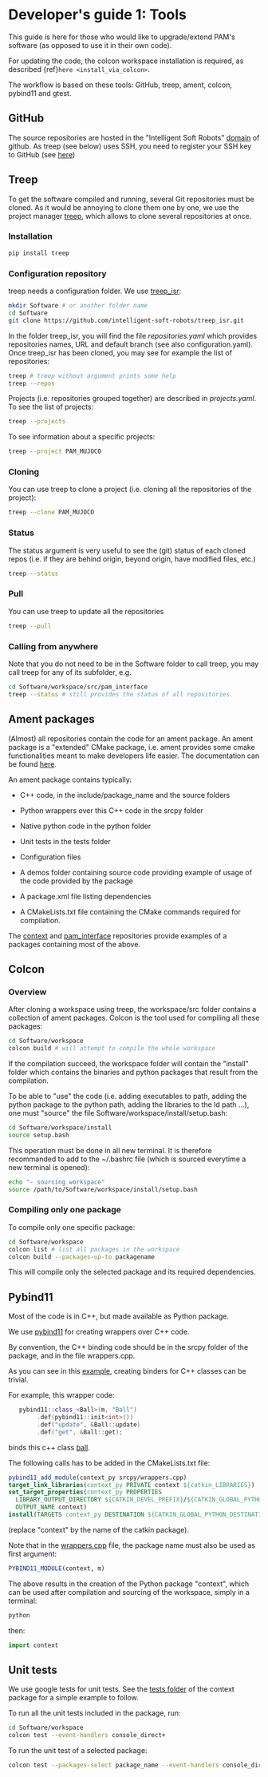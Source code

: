# Developer's guide 1: Tools

This guide is here for those who would like to upgrade/extend PAM's software (as opposed to use it in their own code).

For updating the code, the colcon workspace installation is required, as described {ref}`here <install_via_colcon>`.

The workflow is based on these tools: GitHub, treep, ament, colcon, pybind11 and gtest.

## GitHub

The source repositories are hosted in the "Intelligent Soft Robots" [domain](https://github.com/intelligent-soft-robots) of github.
As treep (see below) uses SSH, you need to register your SSH key to GitHub (see [here](https://docs.github.com/en/github/authenticating-to-github/adding-a-new-ssh-key-to-your-github-account))

## Treep

To get the software compiled and running, several Git repositories must be cloned.
As it would be annoying to clone them one by one, we use the project manager [treep](https://pypi.org/project/treep/), which allows to clone several repositories at once.

### Installation

```bash
pip install treep
```

### Configuration repository

treep needs a configuration folder. We use [treep_isr](https://github.com/intelligent-soft-robots/treep_isr.git):

```bash
mkdir Software # or another folder name
cd Software
git clone https://github.com/intelligent-soft-robots/treep_isr.git
```

In the folder treep_isr, you will find the file *repositories.yaml* which provides repositories names, URL and default branch (see also configuration.yaml). Once treep_isr has been cloned, you may see for example the list of repositories:

```bash
treep # treep without argument prints some help
treep --repos
```

Projects (i.e. repositories grouped together) are described in *projects.yaml*.
To see the list of projects:

```bash
treep --projects
```

To see information about a specific projects:

```bash
treep --project PAM_MUJOCO
```

### Cloning

You can use treep to clone a project (i.e. cloning all the repositories of the project):

```bash
treep --clone PAM_MUJOCO
```

### Status

The status argument is very useful to see the (git) status of each cloned repos (i.e. if they are behind origin, beyond origin, have modified files, etc.)

```bash
treep --status
```

### Pull 

You can use treep to update all the repositories

```bash
treep --pull
```


### Calling from anywhere

Note that you do not need to be in the Software folder to call treep, you may call treep for any of its subfolder, e.g.

```bash
cd Software/workspace/src/pam_interface
treep --status # still provides the status of all repositories.
```

## Ament packages

(Almost) all repositories contain the code for an ament package. An ament package is a "extended" CMake package, i.e. ament provides some cmake functionalities meant to make developers life easier. The documentation can be found [here](https://docs.ros.org/en/foxy/Guides/Ament-CMake-Documentation.html).

An ament package contains typically:

- C++ code, in the include/package_name and the source folders

- Python wrappers over this C++ code in the srcpy folder

- Native python code in the python folder

- Unit tests in the tests folder

- Configuration files

- A demos folder containing source code providing example of usage of the code provided by the package

- A package.xml file listing dependencies

- A CMakeLists.txt file containing the CMake commands required for compilation.

The [context](https://github.com/intelligent-soft-robots/context) and [pam_interface](https://github.com/intelligent-soft-robots/pam_interface) repositories provide examples of a packages containing most of the above.

## Colcon

### Overview

After cloning a workspace using treep, the workspace/src folder contains a collection of ament packages.
Colcon is the tool used for compiling all these packages:

```bash
cd Software/workspace
colcon build # will attempt to compile the whole workspace
```

If the compilation succeed, the workspace folder will contain the "install" folder which contains the binaries and python packages that result from the compilation.

To be able to "use" the code (i.e. adding executables to path, adding the python package to the python path, adding the libraries to the ld path ...), one must "source" the file Software/workspace/install/setup.bash:

```bash
cd Software/workspace/install
source setup.bash
```

This operation must be done in all new terminal. It is therefore recommanded to add to the ~/.bashrc file (which is sourced everytime a new terminal is opened):

```bash
echo "- sourcing workspace"
source /path/to/Software/workspace/install/setup.bash
```

### Compiling only one package

To compile only one specific package:

```bash
cd Software/workspace
colcon list # list all packages in the workspace
colcon build --packages-up-to packagename
```

This will compile only the selected package and its required dependencies.


## Pybind11

Most of the code is in C++, but made available as Python package.

We use [pybind11](https://pybind11.readthedocs.io/en/master/?badge=master) for creating wrappers over C++ code.

By convention, the C++ binding code should be in the srcpy folder of the package, and in the file wrappers.cpp.

As you can see in this [example](https://github.com/intelligent-soft-robots/context/blob/master/srcpy/wrappers.cpp), creating binders for C++ classes can be trivial.

For example, this wrapper code:

```cpp
   pybind11::class_<Ball>(m, "Ball")
        .def(pybind11::init<int>())
        .def("update", &Ball::update)
        .def("get", &Ball::get);
```

binds this c++ class [ball](https://github.com/intelligent-soft-robots/context/blob/master/include/context/ball.hpp).

The following calls has to be added in the CMakeLists.txt file:

```cmake
pybind11_add_module(context_py srcpy/wrappers.cpp)
target_link_libraries(context_py PRIVATE context ${catkin_LIBRARIES})
set_target_properties(context_py PROPERTIES
  LIBRARY_OUTPUT_DIRECTORY ${CATKIN_DEVEL_PREFIX}/${CATKIN_GLOBAL_PYTHON_DESTINATION}
  OUTPUT_NAME context)
install(TARGETS context_py DESTINATION ${CATKIN_GLOBAL_PYTHON_DESTINATION})
```

(replace "context" by the name of the catkin package).

Note that in the [wrappers.cpp](https://github.com/intelligent-soft-robots/context/blob/master/srcpy/wrappers.cpp#L12
) file, the package name must also be used as first argument:

```cmake
PYBIND11_MODULE(context, m)
```

The above results in the creation of the Python package "context", which can be used after compilation and sourcing of the workspace, simply in a terminal:

```bash
python
```

then:

```python
import context
```

## Unit tests

We use google tests for unit tests. See the [tests folder](https://github.com/intelligent-soft-robots/context/tree/master/tests) of the context package for a simple example to follow.

To run all the unit tests included in the package, run:

```bash
cd Software/workspace
colcon test --event-handlers console_direct+
```

To run the unit test of a selected package:

```bash
colcon test --packages-select package_name --event-handlers console_direct+	
```
